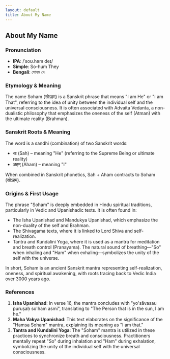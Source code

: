 ```yaml
---
layout: default
title: About My Name
---
```


## About My Name

### Pronunciation
- **IPA**: /ˈsoʊ.həm deɪ/
- **Simple**: So-hum They
- **Bengali**: সোহম দে

### Etymology & Meaning

The name Soham (सोऽहम्) is a Sanskrit phrase that means "I am He" or "I am That", referring to the idea of unity between the individual self and the universal consciousness. It is often associated with Advaita Vedanta, a non-dualistic philosophy that emphasizes the oneness of the self (Atman) with the ultimate reality (Brahman).

### Sanskrit Roots & Meaning
The word is a sandhi (combination) of two Sanskrit words:

- सः (Sah) – meaning "He" (referring to the Supreme Being or ultimate reality)
- अहम् (Aham) – meaning "I"

When combined in Sanskrit phonetics, Sah + Aham contracts to Soham (सोऽहम्).

### Origins & First Usage
The phrase "Soham" is deeply embedded in Hindu spiritual traditions, particularly in Vedic and Upanishadic texts. It is often found in:

- The Isha Upanishad and Mandukya Upanishad, which emphasize the non-duality of the self and Brahman.
- The Shivagama texts, where it is linked to Lord Shiva and self-realization.
- Tantra and Kundalini Yoga, where it is used as a mantra for meditation and breath control (Pranayama). The natural sound of breathing—"So" when inhaling and "Ham" when exhaling—symbolizes the unity of the self with the universe.

In short, Soham is an ancient Sanskrit mantra representing self-realization, oneness, and spiritual awakening, with roots tracing back to Vedic India over 3000 years ago.

### References
1. **Isha Upanishad**: In verse 16, the mantra concludes with "yo'sāvasau puruṣaḥ so'ham asmi", translating to "The Person that is in the sun, I am he."
2. **Maha Vakya Upanishad**: This text elaborates on the significance of the "Hamsa Soham" mantra, explaining its meaning as "I am that."
3. **Tantra and Kundalini Yoga**: The "Soham" mantra is utilized in these practices to synchronize breath and consciousness. Practitioners mentally repeat "So" during inhalation and "Ham" during exhalation, symbolizing the unity of the individual self with the universal consciousness. 